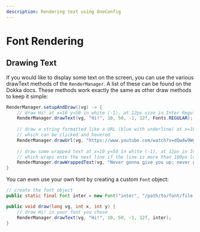 ```yaml
---
description: Rendering text using OneConfig
---
```


# Font Rendering

## Drawing Text

If you would like to display some text on the screen, you can use the various drawText methods of the `RenderManager`. A list of these can be found on the Dokka docs. These methods work exactly the same as other draw methods to keep it simple:

```java
RenderManager.setupAndDraw((vg) -> {
    // draw Hi! at x=10 y=50 in white (-1), at 12px size in Inter Regular
    RenderManager.drawText(vg, "Hi!", 10, 50, -1, 12f, Fonts.REGULAR);
    
    // draw a string formatted like a URL (blue with underline) at x=10 y=50
    // which can be clicked and hovered
    RenderManager.drawUrl(vg, "https://www.youtube.com/watch?v=dQw4w9WgXcQ", 10, 50, 12f, Fonts.REGULAR);
    
    // draw some wrapped text at x=10 y=50 in white (-1), at 12px in Inter Regular
    // which wraps onto the next line if the line is more than 100px long
    RenderManager.drawWrappedText(vg, "Never gonna give you up; never gonna let you down", 10, 50, 100, -1, 12f, Fonts.REGULAR);
}
```

You can even use your own font by creating a custom `Font` object:

```java
// create the font object
public static final Font inter = new Font("inter", "/path/to/font/file.ttf");

public void draw(long vg, int x, int y) {
    // draw Hi! in your font you chose
    RenderManager.drawText(vg, "Hi!", 10, 50, -1, 12f, inter);
}
```
